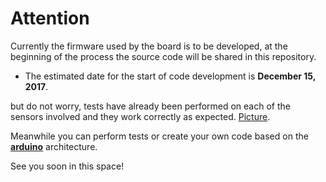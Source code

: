 # Attention

Currently the firmware used by the board is to be developed, at the beginning of the process the source code will be shared in this repository.

- The estimated date for the start of code development is **December 15, 2017**.

but do not worry, tests have already been performed on each of the sensors involved and they work correctly as expected. [Picture](https://github.com/mc-ireiser/termoDaQ/blob/master/Test/Protoboard%20Assembly.jpg).

Meanwhile you can perform tests or create your own code based on the [**arduino**](https://www.arduino.cc/reference/en/) architecture.

See you soon in this space!

